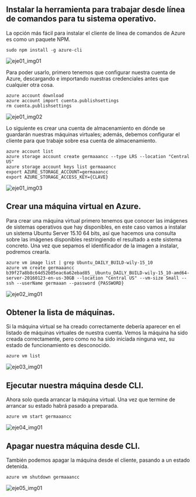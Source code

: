## Instalar la herramienta para trabajar desde línea de comandos para tu sistema operativo.

La opción más fácil para instalar el cliente de línea de comandos de Azure es como un paquete NPM.

```
sudo npm install -g azure-cli
```

![eje01_img01](https://dl.dropboxusercontent.com/s/wfs6hrfl17o9lo4/eje01_img01.png)

Para poder usarlo, primero tenemos que configurar nuestra cuenta de Azure, descargando e importando nuestras credenciales antes que cualquier otra cosa.

```
azure account download
azure account import cuenta.publishsettings
rm cuenta.publishsettings
```

![eje01_img02](https://dl.dropboxusercontent.com/s/3zsthqdrs1amhpa/eje01_img02.png)

Lo siguiente es crear una cuenta de almacenamiento en dónde se guardarán nuestras máquinas virtuales; además, debemos configurar el cliente para que trabaje sobre esa cuenta de almacenamiento.

```
azure account list
azure storage account create germaaancc --type LRS --location "Central US"
azure storage account keys list germaaancc
export AZURE_STORAGE_ACCOUNT=germaaancc
export AZURE_STORAGE_ACCESS_KEY={CLAVE}
```

![eje01_img03](https://dl.dropboxusercontent.com/s/88sqxku5pni2x0h/eje01_img03.png)

## Crear una máquina virtual en Azure.

Para crear una máquina virtual primero tenemos que conocer las imágenes de sistemas operativos que hay disponibles, en este caso vamos a instalar un sistema Ubuntu Server 15.10 64 bits, así que hacemos una consulta sobre las imágenes disponibles restringiendo el resultado a este sistema concreto. Una vez que sepamos el identificador de la imagen a instalar, podremos crearla.

```
azure vm image list | grep Ubuntu_DAILY_BUILD-wily-15_10
azure vm create germaaancc b39f27a8b8c64d52b05eac6a62ebad85__Ubuntu_DAILY_BUILD-wily-15_10-amd64-server-20160123-en-us-30GB --location "Central US" --vm-size Small --ssh --userName germaaan --password {PASSWORD}
```

![eje02_img01](https://dl.dropboxusercontent.com/s/v6rle4qpa5gi7v3/eje02_img01.png)

## Obtener la lista de máquinas.

Si la máquina virtual se ha creado correctamente debería aparecer en el listado de máquinas virtuales de nuestra cuenta. Vemos la máquina ha sido creada correctamente, pero como no ha sido iniciada ninguna vez, su estado de funcionamiento es desconocido.

```
azure vm list
```

![eje03_img01](https://dl.dropboxusercontent.com/s/zkzv3ouhx5a54wk/eje03_img01.png)

## Ejecutar nuestra máquina desde CLI.

Ahora solo queda arrancar la máquina virtual. Una vez que termine de arrancar su estado habrá pasado a preparada.

```
azure vm start germaaancc
```

![eje04_img01](https://dl.dropboxusercontent.com/s/9k6qoo1lalpbfgu/eje04_img01.png)

## Apagar nuestra máquina desde CLI.

También podemos apagar la máquina desde el cliente, pasando a un estado detenida.

```
azure vm shutdown germaaancc
```

![eje05_img01](https://dl.dropboxusercontent.com/s/jo74ucaegf8lyoh/eje05_img01.png)
